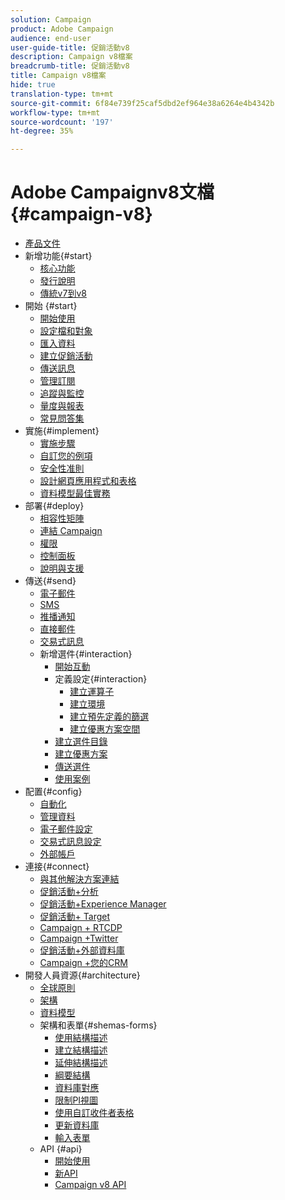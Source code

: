 ```yaml
---
solution: Campaign
product: Adobe Campaign
audience: end-user
user-guide-title: 促銷活動v8
description: Campaign v8檔案
breadcrumb-title: 促銷活動v8
title: Campaign v8檔案
hide: true
translation-type: tm+mt
source-git-commit: 6f84e739f25caf5dbd2ef964e38a6264e4b4342b
workflow-type: tm+mt
source-wordcount: '197'
ht-degree: 35%

---
```



# Adobe Campaignv8文檔{#campaign-v8}

+ [產品文件](campaign-home.md)
+ 新增功能{#start}
   + [核心功能](start/whats-new.md)
   + [發行說明](start/release-notes.md)
   + [傳統v7到v8](start/capability-matrix.md)
+ 開始 {#start}
   + [開始使用](start/get-started.md)
   + [設定檔和對象](start/audiences.md)
   + [匯入資料](start/import.md)
   + [建立促銷活動](start/campaigns.md)
   + [傳送訊息](start/create-message.md)
   + [管理訂閱](start/subscriptions.md)
   + [追蹤與監控](start/tracking.md)
   + [量度與報表](start/reporting.md)
   + [常見問答集](start/campaign-faq.md)
+ 實施{#implement}
   + [實施步驟](start/implement.md)
   + [自訂您的例項](dev/customize.md)
   + [安全性准則](config/security.md)
   + [設計網頁應用程式和表格](dev/webapps.md)
   + [資料模型最佳實務](dev/datamodel-best-practices.md)
+ 部署{#deploy}
   + [相容性矩陣](start/compatibility-matrix.md)
   + [連結 Campaign](start/connect.md)
   + [權限](start/permissions.md)
   + [控制面板](config/self-service.md)
   + [說明與支援](start/support.md)
+ 傳送{#send}
   + [電子郵件](send/email.md)
   + [SMS](send/sms.md)
   + [推播通知](send/push.md)
   + [直接郵件](send/direct-mail.md)
   + [交易式訊息](send/transactional.md)
   + 新增選件{#interaction}
      + [開始互動](send/interaction.md)
      + 定義設定{#interaction}
         + [建立運算子](send/interaction-operators.md)
         + [建立環境](send/interaction-env.md)
         + [建立預先定義的篩選](send/interaction-predefined-filters.md)
         + [建立優惠方案空間](send/interaction-offer-spaces.md)
      + [建立選件目錄](send/interaction-offer-catalog.md)
      + [建立優惠方案](send/interaction-offer.md)
      + [傳送選件](send/interaction-send-offers.md)
      + [使用案例](send/interaction-use-cases.md)
+ 配置{#config}
   + [自動化](config/workflows.md)
   + [管理資料](config/replication.md)
   + [電子郵件設定](config/email-settings.md)
   + [交易式訊息設定](config/transactional-msg-settings.md)
   + [外部帳戶](config/external-accounts.md)
+ 連接{#connect}
   + [與其他解決方案連結](connect/integration.md)
   + [促銷活動+分析](connect/ac-aa.md)
   + [促銷活動+Experience Manager](connect/ac-aem.md)
   + [促銷活動+ Target](connect/ac-at.md)
   + [Campaign + RTCDP](connect/ac-rtcdp.md)
   + [Campaign +Twitter](connect/ac-tw.md)
   + [促銷活動+外部資料庫](connect/fda.md)
   + [Campaign +您的CRM](connect/crm.md)
+ 開發人員資源{#architecture}
   + [全球原則](dev/general-architecture.md)
   + [架構](dev/architecture.md)
   + [資料模型](dev/datamodel.md)
   + 架構和表單{#shemas-forms}
      + [使用結構描述](dev/schemas.md)
      + [建立結構描述](dev/create-schema.md)
      + [延伸結構描述](dev/extend-schema.md)
      + [綱要結構](dev/schema-structure.md)
      + [資料庫對應](dev/database-mapping.md)
      + [限制PI視圖](dev/restrict-pi-view.md)
      + [使用自訂收件者表格](dev/custom-recipient.md)
      + [更新資料庫](dev/update-database-structure.md)
      + [輸入表單](dev/forms.md)
   + API {#api}
      + [開始使用](dev/api.md)
      + [新API](dev/new-apis.md)
      + [Campaign v8 API](https://docs.adobe.com/content/help/en/campaign-classic/technicalresources/api/index.html)


